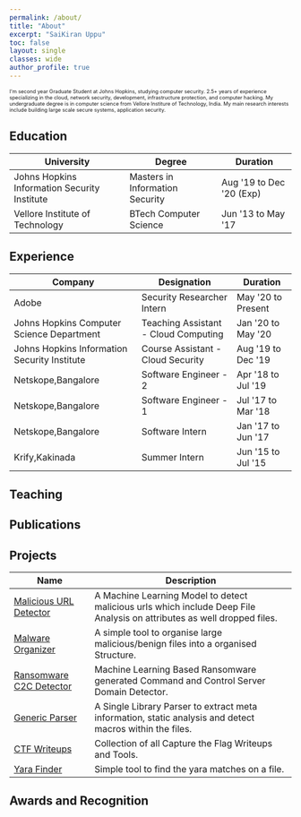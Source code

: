 ```yaml
---
permalink: /about/
title: "About"
excerpt: "SaiKiran Uppu"
toc: false
layout: single
classes: wide
author_profile: true
---
```


<p style="font-size: 0.65em;">
I'm second year Graduate Student at Johns Hopkins, studying computer security. 2.5+ years of experience specializing in the cloud, network security, development, infrastructure protection, and computer hacking. My undergraduate degree is in computer science from Vellore Institure of Technology, India. My main research interests include building large scale secure systems, application security.
</p>

## Education

| University                                        | Degree               | Duration| 
| ------------------------------------------- | ---------------------------- |------------------------ |
| Johns Hopkins Information Security Institute | Masters in Information Security | Aug '19 to Dec '20 (Exp)|
| Vellore Institute of Technology | BTech Computer Science | Jun '13 to May '17 |


## Experience

| Company                                        | Designation               | Duration| 
| ------------------------------------------- | ---------------------------- |------------------------ |
| Adobe | Security Researcher Intern | May '20 to Present |
| Johns Hopkins Computer Science Department | Teaching Assistant - Cloud Computing | Jan '20 to May '20 | 
| Johns Hopkins Information Security Institute | Course Assistant - Cloud Security | Aug '19 to Dec '19 |
| Netskope,Bangalore | Software Engineer - 2 | Apr '18 to Jul '19 |
| Netskope,Bangalore | Software Engineer - 1 | Jul '17 to Mar '18 |
| Netskope,Bangalore | Software Intern | Jan '17 to Jun '17 |
| Krify,Kakinada | Summer Intern | Jun '15 to Jul '15 |

## Teaching

## Publications

## Projects

| Name                                        | Description                                           |
| ------------------------------------------- | ----------------------------------------------------- |
| [Malicious URL Detector](https://github.com/uppusaikiran/Malicious-URL-Detector) | A Machine Learning Model to detect malicious urls which include Deep File Analysis on attributes as well dropped files. |
| [Malware Organizer](https://github.com/uppusaikiran/malware-organiser) | A simple tool to organise large malicious/benign files into a organised Structure. |
| [Ransomware C2C Detector](https://github.com/uppusaikiran/ransom_c2c_detector) | Machine Learning Based Ransomware generated Command and Control Server Domain Detector. |
| [Generic Parser](https://github.com/uppusaikiran/generic-parser) | A Single Library Parser to extract meta information, static analysis and detect macros within the files. |
| [CTF Writeups](https://github.com/uppusaikiran/CTFWriteups) | Collection of all Capture the Flag Writeups and Tools. |
| [Yara Finder](https://github.com/uppusaikiran/yara-finder) | Simple tool to find the yara matches on a file. |

## Awards and Recognition
